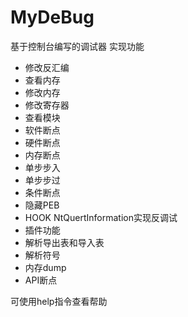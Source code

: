# MyDeBug
基于控制台编写的调试器
实现功能

- 修改反汇编
- 查看内存
- 修改内存
- 修改寄存器
- 查看模块
- 软件断点
- 硬件断点
- 内存断点
- 单步步入
- 单步步过
- 条件断点
- 隐藏PEB
- HOOK NtQuertInformation实现反调试
- 插件功能
- 解析导出表和导入表
- 解析符号
- 内存dump
- API断点

可使用help指令查看帮助
